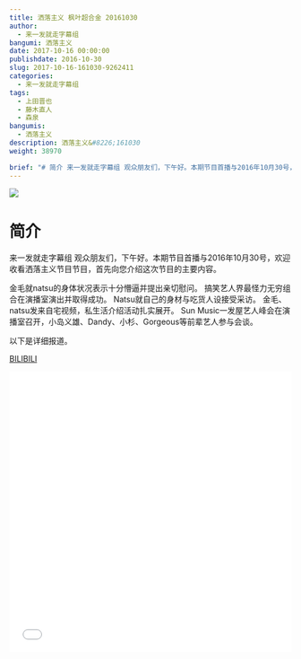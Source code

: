 ```yaml
---
title: 洒落主义 枫叶超合金 20161030
author: 
  - 来一发就走字幕组
bangumi: 洒落主义
date: 2017-10-16 00:00:00
publishdate: 2016-10-30
slug: 2017-10-16-161030-9262411
categories: 
  - 来一发就走字幕组
tags: 
  - 上田晋也
  - 藤木直人
  - 森泉
bangumis: 
  - 洒落主义
description: 洒落主义&#8226;161030
weight: 38970

brief: "# 简介 来一发就走字幕组 观众朋友们，下午好。本期节目首播与2016年10月30号，欢迎收看洒落主义节目节目，首先向您介绍这次节目的主要内容。 金毛就natsu的身体状况表示十分懵逼并提出亲切慰问。 搞笑艺人界最怪力无穷组合在演播室演出并取得成功。 Natsu就自己的身材与吃货人设接受采访。 金毛、natsu发来自宅视频，私生活介绍活动扎实展开。 Sun Music一发屋艺人峰会在演播室召开，小岛义雄、Dandy、小杉、Gorgeous等前辈艺人参与会谈。 以下是详细报道。"
---
```


![](https://i.imgur.com/3f6mnK0.jpg)

# 简介  
来一发就走字幕组 观众朋友们，下午好。本期节目首播与2016年10月30号，欢迎收看洒落主义节目节目，首先向您介绍这次节目的主要内容。

金毛就natsu的身体状况表示十分懵逼并提出亲切慰问。
搞笑艺人界最怪力无穷组合在演播室演出并取得成功。
Natsu就自己的身材与吃货人设接受采访。
金毛、natsu发来自宅视频，私生活介绍活动扎实展开。
Sun Music一发屋艺人峰会在演播室召开，小岛义雄、Dandy、小杉、Gorgeous等前辈艺人参与会谈。

以下是详细报道。

  [BILIBILI](https://www.bilibili.com/video/av9262411/)


<div class="vcontainer">  <iframe class='video' src="//www.bilibili.com/blackboard/player.html?aid=9262411" width="100%" height="500" frameborder="0" allowfullscreen="allowfullscreen"></iframe></div>
